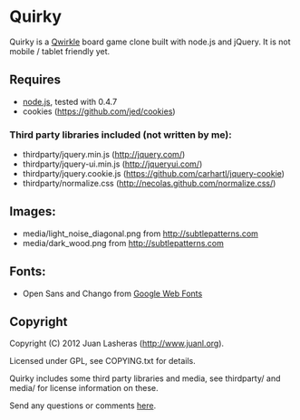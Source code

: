 Quirky
======

Quirky is a [Qwirkle](http://www.google.com/search?q=qwirkle+board+game) board
game clone built with node.js and jQuery. It is not mobile / tablet friendly
yet.

## Requires

* [node.js](http://nodejs.org/), tested with 0.4.7
* cookies (https://github.com/jed/cookies)

### Third party libraries included (not written by me):

* thirdparty/jquery.min.js (http://jquery.com/)
* thirdparty/jquery-ui.min.js (http://jqueryui.com/)
* thirdparty/jquery.cookie.js (https://github.com/carhartl/jquery-cookie)
* thirdparty/normalize.css (http://necolas.github.com/normalize.css/)

## Images:

* media/light_noise_diagonal.png from http://subtlepatterns.com
* media/dark_wood.png from http://subtlepatterns.com

## Fonts:

* Open Sans and Chango from [Google Web Fonts](http://www.google.com/webfonts)

Copyright
---------

Copyright (C) 2012 Juan Lasheras (http://www.juanl.org).

Licensed under GPL, see COPYING.txt for details.

Quirky includes some third party libraries and media, see thirdparty/ and media/
for license information on these.

Send any questions or comments [here](http://twitter.com/jlas_).